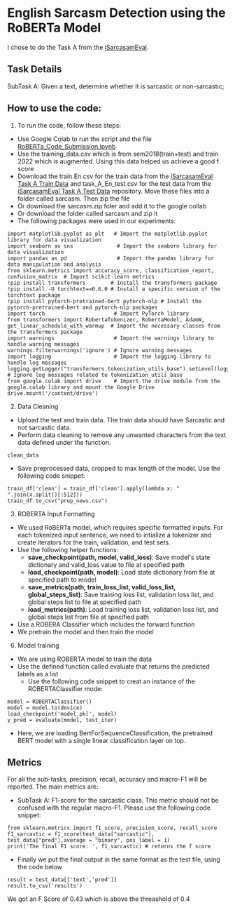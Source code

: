 # English Sarcasm Detection using the RoBERTa Model

I chose to do the Task A from the [iSarcasamEval](https://github.com/iabufarha/iSarcasmEval). 

## Task Details
SubTask A: Given a text, determine whether it is sarcastic or non-sarcastic;

## How to use the code:
1. To run the code, follow these steps:
* Use Google Colab to run the script and the file [RoBERTa_Code_Submission.ipynb](https://github.com/SnehaYendluri/NLP_project/blob/main/RoBERTa_Code_Submission.ipynb)
* Use the training_data.csv which is from sem2018(train+test) and train 2022 which is augmented. Using this data helped us achieve a good f score 
* Download the train.En.csv for the train data from the [iSarcasamEval Task A Train Data](https://github.com/iabufarha/iSarcasmEval/tree/main/train) and task_A_En_test.csv for the test data from the [iSarcasamEval Task A Test Data](https://github.com/iabufarha/iSarcasmEval/tree/main/test) repository. Move these files into a folder called sarcasm. Then zip the file
* Or download the sarcasm.zip foler and add it to the google collab
* Or download the folder called sarcasm and zip it 
* The following packages were used in our experiments:
```
import matplotlib.pyplot as plt   # Import the matplotlib.pyplot library for data visualization
import seaborn as sns              # Import the seaborn library for data visualization
import pandas as pd                # Import the pandas library for data manipulation and analysis
from sklearn.metrics import accuracy_score, classification_report, confusion_matrix  # Import scikit-learn metrics
!pip install transformers        # Install the transformers package
!pip install -U torchtext==0.6.0 # Install a specific version of the torchtext package
!pip install pytorch-pretrained-bert pytorch-nlp # Install the pytorch-pretrained-bert and pytorch-nlp packages
import torch                      # Import PyTorch library
from transformers import RobertaTokenizer, RobertaModel, AdamW, get_linear_schedule_with_warmup  # Import the necessary classes from the transformers package
import warnings                   # Import the warnings library to handle warning messages
warnings.filterwarnings('ignore') # Ignore warning messages
import logging                    # Import the logging library to handle log messages
logging.getLogger("transformers.tokenization_utils_base").setLevel(logging.ERROR) # Ignore log messages related to tokenization_utils_base
from google.colab import drive    # Import the drive module from the google.colab library and mount the Google Drive
drive.mount('/content/drive')
```

2. Data Cleaning
* Upload the test and train data. The train data should have Sarcastic and not sarcastic data. 
* Perform data cleaning to remove any unwanted characters from the text data defined under the function.
```
clean_data
```
  * Save preprocessed data, cropped to max length of the model. Use the following code snippet: 
```
train_df['clean'] = train_df['clean'].apply(lambda x: " ".join(x.split()[:512]))
train_df.to_csv("prep_news.csv")
```

3. ROBERTA Input Formatting 
* We used RoBERTa model, which requires specific formatted inputs. For each tokenized input sentence, we need to intialize a tokenizer and create iterators for the train, validation, and test sets. 
* Use the following helper functions:
  * __save_checkpoint(path, model, valid_loss)__: Save model's state dictionary and valid_loss value to file at specified path
  * __load_checkpoint(path, model)__: Load state dictionary from file at specified path to model
  * __save_metrics(path, train_loss_list, valid_loss_list, global_steps_list)__: Save training loss list, validation loss list, and global steps list to file at specified path
  * __load_metrics(path)__: Load training loss list, validation loss list, and global steps list from file at specified path
* Use a ROBERA Classifier which includes the forward function 
* We pretrain the model and then train the model

6. Model training
* We are using ROBERTA model to train the data
* Use the defined function called evaluate that returns the predicted labels as a list 
  * Use the following code snippet to creat an instance of the ROBERTAClassifier mode: 
 ```
model = ROBERTAClassifier()
model = model.to(device)
load_checkpoint('model.pkl', model)
y_pred = evaluate(model, test_iter)
```
* Here, we are loading BertForSequenceClassification, the pretrained BERT model with a single linear classification layer on top.


## Metrics

For all the sub-tasks, precision, recall, accuracy and macro-F1 will be reported. The main metrics are:

* SubTask A: F1-score for the sarcastic class. This metric should not be confused with the regular macro-F1. Please use the following code snippet:
```
from sklearn.metrics import f1_score, precision_score, recall_score
f1_sarcastic = f1_score(test_data["sarcastic"], test_data["pred"],average = "binary", pos_label = 1)
print('The final F1 score: ', f1_sarcastic) # returns the f score
```

* Finally we put the final output in the same format as the test file, using the code below

```
result = test_data[['text','pred']]
result.to_csv('results')
```

We got an F Score of 0.43 which is above the threashold of 0.4
